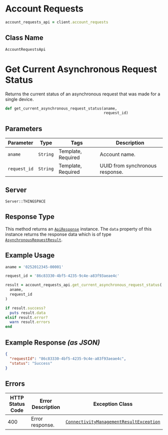 # Account Requests

```ruby
account_requests_api = client.account_requests
```

## Class Name

`AccountRequestsApi`


# Get Current Asynchronous Request Status

Returns the current status of an asynchronous request that was made for a single device.

```ruby
def get_current_asynchronous_request_status(aname,
                                            request_id)
```

## Parameters

| Parameter | Type | Tags | Description |
|  --- | --- | --- | --- |
| `aname` | `String` | Template, Required | Account name. |
| `request_id` | `String` | Template, Required | UUID from synchronous response. |

## Server

`Server::THINGSPACE`

## Response Type

This method returns an [`ApiResponse`](../../doc/api-response.md) instance. The `data` property of this instance returns the response data which is of type [`AsynchronousRequestResult`](../../doc/models/asynchronous-request-result.md).

## Example Usage

```ruby
aname = '0252012345-00001'

request_id = '86c83330-4bf5-4235-9c4e-a83f93aeae4c'

result = account_requests_api.get_current_asynchronous_request_status(
  aname,
  request_id
)

if result.success?
  puts result.data
elsif result.error?
  warn result.errors
end
```

## Example Response *(as JSON)*

```json
{
  "requestId": "86c83330-4bf5-4235-9c4e-a83f93aeae4c",
  "status": "Success"
}
```

## Errors

| HTTP Status Code | Error Description | Exception Class |
|  --- | --- | --- |
| 400 | Error response. | [`ConnectivityManagementResultException`](../../doc/models/connectivity-management-result-exception.md) |

